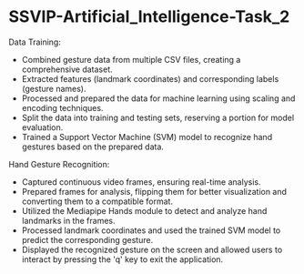 # SSVIP-Artificial_Intelligence-Task_2


Data Training:
- Combined gesture data from multiple CSV files, creating a comprehensive dataset.
- Extracted features (landmark coordinates) and corresponding labels (gesture names).
- Processed and prepared the data for machine learning using scaling and encoding techniques.
- Split the data into training and testing sets, reserving a portion for model evaluation.
- Trained a Support Vector Machine (SVM) model to recognize hand gestures based on the prepared data.

Hand Gesture Recognition:
- Captured continuous video frames, ensuring real-time analysis.
- Prepared frames for analysis, flipping them for better visualization and converting them to a compatible format.
- Utilized the Mediapipe Hands module to detect and analyze hand landmarks in the frames.
- Processed landmark coordinates and used the trained SVM model to predict the corresponding gesture.
- Displayed the recognized gesture on the screen and allowed users to interact by pressing the 'q' key to exit the application.
